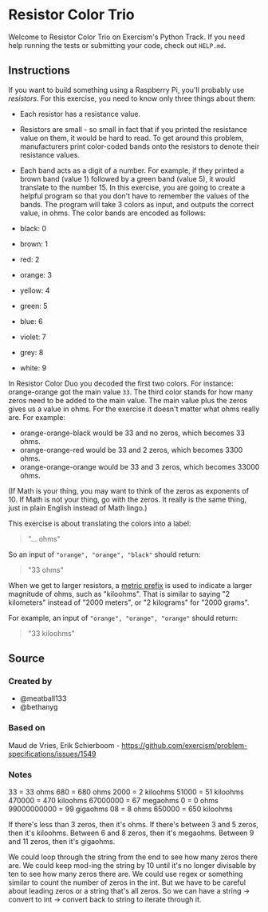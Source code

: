 # Resistor Color Trio

Welcome to Resistor Color Trio on Exercism's Python Track.
If you need help running the tests or submitting your code, check out `HELP.md`.

## Instructions

If you want to build something using a Raspberry Pi, you'll probably use _resistors_.
For this exercise, you need to know only three things about them:

- Each resistor has a resistance value.
- Resistors are small - so small in fact that if you printed the resistance value on them, it would be hard to read.
  To get around this problem, manufacturers print color-coded bands onto the resistors to denote their resistance values.
- Each band acts as a digit of a number.
  For example, if they printed a brown band (value 1) followed by a green band (value 5), it would translate to the number 15.
  In this exercise, you are going to create a helpful program so that you don't have to remember the values of the bands.
  The program will take 3 colors as input, and outputs the correct value, in ohms.
  The color bands are encoded as follows:

- black: 0
- brown: 1
- red: 2
- orange: 3
- yellow: 4
- green: 5
- blue: 6
- violet: 7
- grey: 8
- white: 9

In Resistor Color Duo you decoded the first two colors.
For instance: orange-orange got the main value `33`.
The third color stands for how many zeros need to be added to the main value.
The main value plus the zeros gives us a value in ohms.
For the exercise it doesn't matter what ohms really are.
For example:

- orange-orange-black would be 33 and no zeros, which becomes 33 ohms.
- orange-orange-red would be 33 and 2 zeros, which becomes 3300 ohms.
- orange-orange-orange would be 33 and 3 zeros, which becomes 33000 ohms.

(If Math is your thing, you may want to think of the zeros as exponents of 10.
If Math is not your thing, go with the zeros.
It really is the same thing, just in plain English instead of Math lingo.)

This exercise is about translating the colors into a label:

> "... ohms"

So an input of `"orange", "orange", "black"` should return:

> "33 ohms"

When we get to larger resistors, a [metric prefix][metric-prefix] is used to indicate a larger magnitude of ohms, such as "kiloohms".
That is similar to saying "2 kilometers" instead of "2000 meters", or "2 kilograms" for "2000 grams".

For example, an input of `"orange", "orange", "orange"` should return:

> "33 kiloohms"

[metric-prefix]: https://en.wikipedia.org/wiki/Metric_prefix

## Source

### Created by

- @meatball133
- @bethanyg

### Based on

Maud de Vries, Erik Schierboom - https://github.com/exercism/problem-specifications/issues/1549

### Notes

33 = 33 ohms
680 = 680 ohms
2000 = 2 kiloohms
51000 = 51 kiloohms
470000 = 470 kiloohms
67000000 = 67 megaohms
0 = 0 ohms
99000000000 = 99 gigaohms
08 = 8 ohms
650000 = 650 kiloohms

If there's less than 3 zeros, then it's ohms.
If there's between 3 and 5 zeros, then it's kiloohms.
Between 6 and 8 zeros, then it's megaohms.
Between 9 and 11 zeros, then it's gigaohms.

We could loop through the string from the end to see how many zeros there are.
We could keep mod-ing the string by 10 until it's no longer divisable by ten to see how many zeros there are.
We could use regex or something similar to count the number of zeros in the int.
But we have to be careful about leading zeros or a string that's all zeros.
So we can have a string -> convert to int -> convert back to string to iterate through it.

